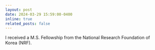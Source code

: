 ```yaml
---
layout: post
date: 2024-03-29 15:59:00-0400
inline: true
related_posts: false
---
```


I received a M.S. Fellowship from the National Research Foundation of Korea (NRF).
